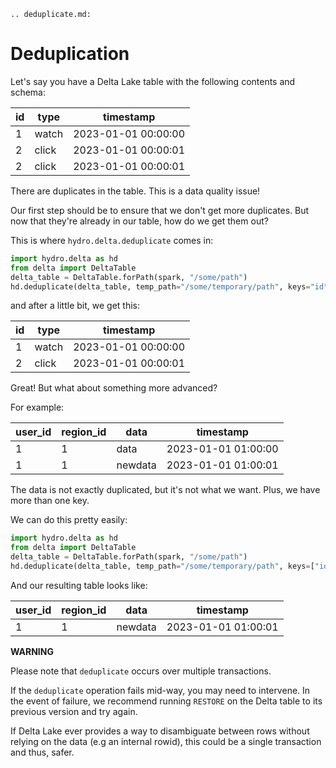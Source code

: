 ```{eval-rst}
.. deduplicate.md:
```
# Deduplication
Let's say you have a Delta Lake table with the following contents and schema:

| id  | type  | timestamp           |
|-----|-------|---------------------|
| 1   | watch | 2023-01-01 00:00:00 |
| 2   | click | 2023-01-01 00:00:01 |
| 2   | click | 2023-01-01 00:00:01 |

There are duplicates in the table. This is a data quality issue!

Our first step should be to ensure that we don't get more duplicates. But now that they're already in our table, how do we get them out?

This is where `hydro.delta.deduplicate` comes in:

```python
import hydro.delta as hd
from delta import DeltaTable
delta_table = DeltaTable.forPath(spark, "/some/path")
hd.deduplicate(delta_table, temp_path="/some/temporary/path", keys="id")
```

and after a little bit, we get this:

| id  | type  | timestamp           |
|-----|-------|---------------------|
| 1   | watch | 2023-01-01 00:00:00 |
| 2   | click | 2023-01-01 00:00:01 |

Great! But what about something more advanced?

For example:

| user_id | region_id | data      | timestamp           |
|---------|-----------|-----------|---------------------|
| 1       | 1         | data      | 2023-01-01 01:00:00 |
| 1       | 1         | newdata   | 2023-01-01 01:00:01 |

The data is not exactly duplicated, but it's not what we want. Plus, we have more than one key.

We can do this pretty easily:

```python
import hydro.delta as hd
from delta import DeltaTable
delta_table = DeltaTable.forPath(spark, "/some/path")
hd.deduplicate(delta_table, temp_path="/some/temporary/path", keys=["id", "region_id"], tiebreaking_columns=["timestamp"])
```

And our resulting table looks like:

| user_id | region_id | data      | timestamp           |
|---------|-----------|-----------|---------------------|
| 1       | 1         | newdata   | 2023-01-01 01:00:01 |

**WARNING**

Please note that `deduplicate` occurs over multiple transactions.

If the `deduplicate` operation fails mid-way, you may need to intervene. In the event of failure, we recommend running `RESTORE` on the Delta table to its previous version and try again.

If Delta Lake ever provides a way to disambiguate between rows without relying on the data (e.g an internal rowid), this could be a single transaction and thus, safer.
